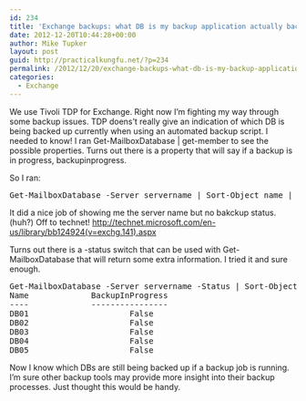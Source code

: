 ```yaml
---
id: 234
title: 'Exchange backups: what DB is my backup application actually backing up now?'
date: 2012-12-20T10:44:28+00:00
author: Mike Tupker
layout: post
guid: http://practicalkungfu.net/?p=234
permalink: /2012/12/20/exchange-backups-what-db-is-my-backup-application-actually-backing-up-now/
categories:
  - Exchange
---
```

We use Tivoli TDP for Exchange. Right now I&#8217;m fighting my way through some backup issues. TDP doens&#8217;t really give an indication of which DB is being backed up currently when using an automated backup script. I needed to know! I ran Get-MailboxDatabase | get-member to see the possible properties. Turns out there is a property that will say if a backup is in progress, backupinprogress.

So I ran:

<pre class="brush: powershell; gutter: false">Get-MailboxDatabase -Server servername | Sort-Object name | ft name,backupinprogress</pre>

It did a nice job of showing me the server name but no bakckup status. (huh?) Off to technet! <http://technet.microsoft.com/en-us/library/bb124924(v=exchg.141).aspx>

Turns out there is a -status switch that can be used with Get-MailboxDatabase that will return some extra information. I tried it and sure enough.

<pre class="brush: bash; gutter: false">Get-MailboxDatabase -Server servername -Status | Sort-Object name | ft name,backupinprogress
Name             BackupInProgress
----             ----------------
DB01                     False
DB02                     False
DB03                     False
DB04                     False
DB05                     False</pre>

Now I know which DBs are still being backed up if a backup job is running. I&#8217;m sure other backup tools may provide more insight into their backup processes. Just thought this would be handy.